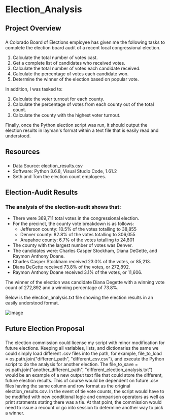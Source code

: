 # Election_Analysis
## Project Overview
### 
A Colorado Board of Elections employee has given me the following tasks to complete the election board audit of a recent local congressional election.

  1. Calculate the total number of votes cast.
  2. Get a complete list of candidates who received votes.
  3. Calculate the total number of votes each candidate received.
  4. Calculate the percentage of votes each candidate won.
  5. Determine the winner of the election based on popular vote.

In addition, I was tasked to:

  1. Calculate the voter turnout for each county.
  2. Calculate the percentage of votes from each county out of the total count.
  3. Calculate the county with the highest voter turnout.  
 
Finally, once the Python election script was run, it should output the election results in layman's format within a text file that is easily read and understood.
 
## Resources

### 
* Data Source: election_results.csv
* Software: Python 3.6.8, Visual Studio Code, 1.61.2
* Seth and Tom the election count employees.

## Election-Audit Results

### The analysis of the election-audit shows that:

* There were 369,711 total votes in the congressional election.
* For the precinct, the county vote breakdown is as follows:
  - Jefferson county: 10.5% of the votes totalling to 38,855
  - Denver county: 82.8% of the votes totalling to 306,055
  - Arapahoe county: 6.7% of the votes totalling to 24,801
* The county with the largest number of votes was Denver.
* The candidates were: Charles Casper Stockham, Diana DeGette, and Raymon Anthony Doane.
* Charles Casper Stockham received 23.0% of the votes, or 85,213.
* Diana DeGette received 73.8% of the votes, or 272,892.
* Raymon Anthony Doane received 3.1% of the votes, or 11,606.

The winner of the election was candidate Diana Degette with a winning vote count of 272,892 and a winning percentage of 73.8%.

Below is the election_analysis.txt file showing the election results in an easily understood format.

![image](https://user-images.githubusercontent.com/27036669/138611094-dab8cd49-93a9-4912-8360-e479470c376a.png)

## Future Election Proposal

### 
The election commission could license my script with minor modification for future elections. Keeping all variables, lists, and dictionaries the same we could simply load different .csv files into the path, for example, file_to_load = os.path.join("different_path", "different_csv.csv"), and execute the Python script to do the analysis for another election. The file_to_save = os.path.join("another_different_path", "different_election_analysis.txt") would be an example of a new output text file that could store the different, future election results. This of course would be dependent on future .csv files having the same column and row format as the original election_results.csv. In the event of tie vote counts, the script would have to be modified with new conditional logic and comparison operators as well as print statments stating there was a tie. At that point, the commission would need to issue a recount or go into session to determine another way to pick a winner.
